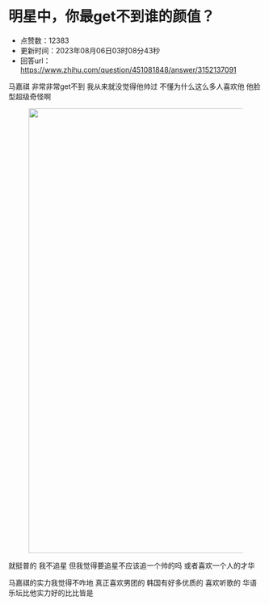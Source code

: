 # 明星中，你最get不到谁的颜值？
- 点赞数：12383
- 更新时间：2023年08月06日03时08分43秒
- 回答url：https://www.zhihu.com/question/451081848/answer/3152137091
<body>
 <p data-pid="OOdggxYM">马嘉祺 非常非常get不到 我从来就没觉得他帅过 不懂为什么这么多人喜欢他 他脸型超级奇怪啊</p>
 <figure data-size="normal">
  <img src="https://picx.zhimg.com/50/v2-09e773221bb02458685051a42b2af8a3_720w.jpg?source=1940ef5c" data-rawwidth="881" data-rawheight="1144" data-size="normal" data-original-token="v2-9fb64e25ec8917858602c37081007340" data-default-watermark-src="https://pic1.zhimg.com/50/v2-13f394113bb8cbd2a3587f3fa9f3e2a3_720w.jpg?source=1940ef5c" class="origin_image zh-lightbox-thumb" width="881" data-original="https://picx.zhimg.com/v2-09e773221bb02458685051a42b2af8a3_r.jpg?source=1940ef5c">
 </figure>
 <p data-pid="eF003SG0">就挺普的 我不追星 但我觉得要追星不应该追一个帅的吗 或者喜欢一个人的才华</p>
 <p data-pid="4p8aTZHu">马嘉祺的实力我觉得不咋地 真正喜欢男团的 韩国有好多优质的 喜欢听歌的 华语乐坛比他实力好的比比皆是</p>
</body>